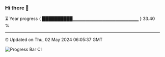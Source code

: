 ### Hi there 👋

⏳ Year progress { ██████████▁▁▁▁▁▁▁▁▁▁▁▁▁▁▁▁▁▁▁▁ } 33.40 %

---

⏰ Updated on Thu, 02 May 2024 06:05:37 GMT

![Progress Bar CI](https://github.com/liununu/liununu/workflows/Progress%20Bar%20CI/badge.svg)

